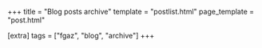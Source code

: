 +++
title = "Blog posts archive"
template = "postlist.html"
page_template = "post.html"

[extra]
tags = ["fgaz", "blog", "archive"]
+++

